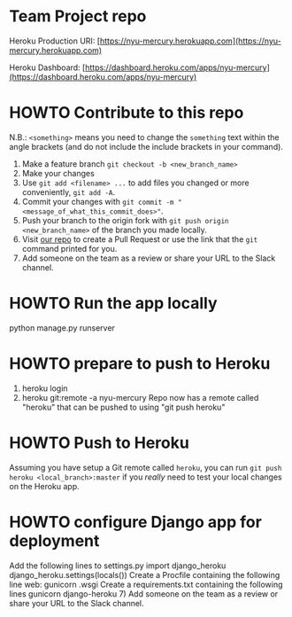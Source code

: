 # Team Project repo
Heroku Production URI: [https://nyu-mercury.herokuapp.com](https://nyu-mercury.herokuapp.com)

Heroku Dashboard: [https://dashboard.heroku.com/apps/nyu-mercury](https://dashboard.heroku.com/apps/nyu-mercury)
# HOWTO Contribute to this repo

N.B.: `<something>` means you need to change the `something` text within the angle brackets (and do not include the include brackets in your command).
1) Make a feature branch
`git checkout -b <new_branch_name>`
2) Make your changes
3) Use `git add <filename> ...` to add files you changed or more conveniently, `git add -A`.
4) Commit your changes with `git commit -m "<message_of_what_this_commit_does>"`.
5) Push your branch to the origin fork with `git push origin <new_branch_name>` of the branch you made locally.
6) Visit [our repo](https://github.com/gcivil-nyu-org/fall2019-cs-gy-6063-team-moonsurvivors/pulls) to create a Pull Request or use the link that the `git` command printed for you.
7) Add someone on the team as a review or share your URL to the Slack channel.

# HOWTO Run the app locally
python manage.py runserver

# HOWTO prepare to push to Heroku
1) heroku login
3) heroku git:remote -a nyu-mercury
Repo now has a remote called "heroku" that can be pushed to using "git push heroku"

# HOWTO Push to Heroku
Assuming you have setup a Git remote called `heroku`, you can run `git push heroku <local_branch>:master` if you _really_ need to test your local changes on the Heroku app.

# HOWTO configure Django app for deployment
Add the following lines to settings.py
    import django_heroku
    django_heroku.settings(locals())
Create a Procfile containing the following line
    web: gunicorn <project-name>.wsgi
Create a requirements.txt containing the following lines
    gunicorn
    django-heroku
7) Add someone on the team as a review or share your URL to the Slack channel.

